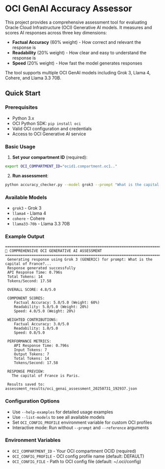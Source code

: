 # OCI GenAI Accuracy Assessor

This project provides a comprehensive assessment tool for evaluating Oracle Cloud Infrastructure (OCI) Generative AI models. It measures and scores AI responses across three key dimensions:

- **Factual Accuracy** (60% weight) - How correct and relevant the response is
- **Readability** (20% weight) - How clear and easy to understand the response is  
- **Speed** (20% weight) - How fast the model generates responses

The tool supports multiple OCI GenAI models including Grok 3, Llama 4, Cohere, and Llama 3.3 70B.

## Quick Start

### Prerequisites
- Python 3.x
- OCI Python SDK: `pip install oci`
- Valid OCI configuration and credentials
- Access to OCI Generative AI service

### Basic Usage

1. **Set your compartment ID** (required):
```bash
export OCI_COMPARTMENT_ID="ocid1.compartment.oc1.."
```

2. **Run assessment**:
```bash
python accuracy_checker.py --model grok3 --prompt "What is the capital of France?" --reference "The capital of France is Paris."
```

### Available Models
- `grok3` - Grok 3 
- `llama4` - Llama 4
- `cohere` - Cohere
- `llama33-70b` - Llama 3.3 70B

### Example Output

```
================================================================================
🧠 COMPREHENSIVE OCI GENERATIVE AI ASSESSMENT
================================================================================
 Generating response using Grok 3 (GENERIC) for prompt: What is the capital of France?...
 Response generated successfully
 API Response Time: 0.796s
 Total Tokens: 14
 Tokens/Second: 17.58

 OVERALL SCORE: 4.8/5.0

 COMPONENT SCORES:
    Factual Accuracy: 5.0/5.0 (Weight: 60%)
    Readability: 5.0/5.0 (Weight: 20%)
    Speed: 4.0/5.0 (Weight: 20%)

 WEIGHTED CONTRIBUTIONS:
    Factual Accuracy: 3.0/5.0
    Readability: 1.0/5.0
    Speed: 0.8/5.0

 PERFORMANCE METRICS:
    API Response Time: 0.796s
    Input Tokens: 7
    Output Tokens: 7
    Total Tokens: 14
    Tokens/Second: 17.58

 RESPONSE PREVIEW:
   The capital of France is Paris.

 Results saved to: assessment_results/oci_genai_assessment_20250731_192937.json
```

### Configuration Options

- Use `--help-examples` for detailed usage examples
- Use `--list-models` to see all available models
- Set `OCI_CONFIG_PROFILE` environment variable for custom OCI profiles
- Interactive mode: Run without `--prompt` and `--reference` arguments

### Environment Variables
- `OCI_COMPARTMENT_ID` - Your OCI compartment OCID (required)
- `OCI_CONFIG_PROFILE` - OCI config profile name (default: DEFAULT)
- `OCI_CONFIG_FILE` - Path to OCI config file (default: ~/.oci/config)